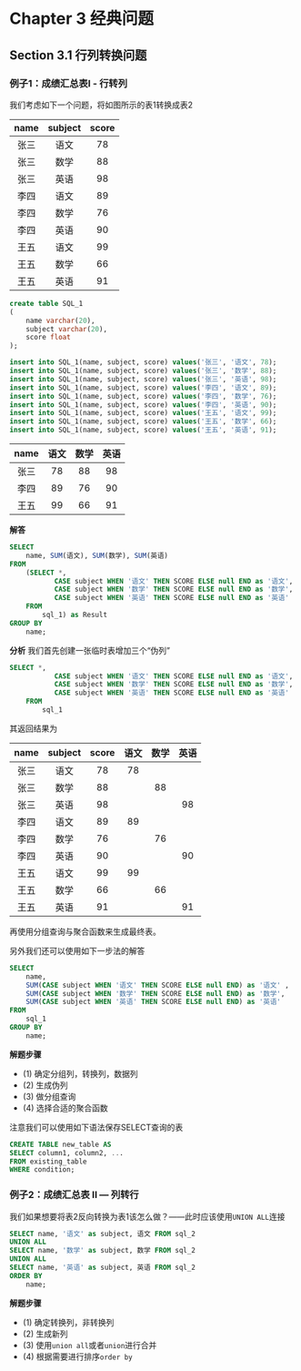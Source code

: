 Chapter 3 经典问题
=============
## Section 3.1 行列转换问题
### 例子1：成绩汇总表I - 行转列
我们考虑如下一个问题，将如图所示的表1转换成表2

| name | subject |  score |
| :---: | :---: | :---: |
| 张三| 语文 |   78 |
| 张三 | 数学 |   88 |
| 张三 | 英语 |   98 |
| 李四 | 语文 |   89 |
| 李四 | 数学 |   76 |
| 李四 | 英语 |   90 |
| 王五 | 语文 |   99 |
| 王五 | 数学 |   66 |
| 王五 | 英语 |   91 |

```sql
create table SQL_1
(
    name varchar(20),
    subject varchar(20),
    score float
);
```

```sql
insert into SQL_1(name, subject, score) values('张三', '语文', 78);
insert into SQL_1(name, subject, score) values('张三', '数学', 88);
insert into SQL_1(name, subject, score) values('张三', '英语', 98);
insert into SQL_1(name, subject, score) values('李四', '语文', 89);
insert into SQL_1(name, subject, score) values('李四', '数学', 76);
insert into SQL_1(name, subject, score) values('李四', '英语', 90);
insert into SQL_1(name, subject, score) values('王五', '语文', 99);
insert into SQL_1(name, subject, score) values('王五', '数学', 66);
insert into SQL_1(name, subject, score) values('王五', '英语', 91);
```

| name| 语文 | 数学 | 英语 |
| :---: | :---: | :---: | :---: |
| 张三| 78 | 88 | 98 |
| 李四 | 89 | 76 | 90 |
| 王五 | 99 | 66 | 91 |

**解答**

```sql
SELECT
    name, SUM(语文), SUM(数学), SUM(英语)
FROM
    (SELECT *,
           CASE subject WHEN '语文' THEN SCORE ELSE null END as '语文',
           CASE subject WHEN '数学' THEN SCORE ELSE null END as '数学',
           CASE subject WHEN '英语' THEN SCORE ELSE null END as '英语'
    FROM
        sql_1) as Result
GROUP BY
    name;
```

**分析**
我们首先创建一张临时表增加三个“伪列”
```sql
SELECT *,
           CASE subject WHEN '语文' THEN SCORE ELSE null END as '语文',
           CASE subject WHEN '数学' THEN SCORE ELSE null END as '数学',
           CASE subject WHEN '英语' THEN SCORE ELSE null END as '英语'
    FROM
        sql_1
```
其返回结果为

|name|subject|score|语文|数学|英语|
| :---: | :---: | :---: | :---: |:---: | :---: | 
|张三| 语文 | 78 | 78 | <null> | <null> | 
| 张三 | 数学 | 88 | <null> | 88 | <null> |  
| 张三 | 英语 | 98 | <null> | <null> | 98 |  
| 李四 | 语文 | 89 | 89 | <null> | <null> |  
| 李四 | 数学 | 76 | <null> | 76 | <null> |  
| 李四 | 英语 | 90 | <null> | <null> | 90 |  
| 王五 | 语文 | 99 | 99 | <null> | <null> |  
| 王五 | 数学 | 66 | <null> | 66 | <null> 
| 王五 | 英语 | 91 | <null> | <null> | 91 |  

再使用分组查询与聚合函数来生成最终表。

另外我们还可以使用如下一步法的解答
```sql
SELECT
    name,
    SUM(CASE subject WHEN '语文' THEN SCORE ELSE null END) as '语文' ,
    SUM(CASE subject WHEN '数学' THEN SCORE ELSE null END) as '数学',
    SUM(CASE subject WHEN '英语' THEN SCORE ELSE null END) as '英语'
FROM
    sql_1
GROUP BY
    name;
```

**解题步骤**
- (1) 确定分组列，转换列，数据列
- (2) 生成伪列
- (3) 做分组查询
- (4) 选择合适的聚合函数


注意我们可以使用如下语法保存SELECT查询的表
```sql
CREATE TABLE new_table AS
SELECT column1, column2, ...
FROM existing_table
WHERE condition;
```


### 例子2：成绩汇总表 II — 列转行
我们如果想要将表2反向转换为表1该怎么做？——此时应该使用`UNION ALL`连接

```sql
SELECT name, '语文' as subject, 语文 FROM sql_2
UNION ALL
SELECT name, '数学' as subject, 数学 FROM sql_2
UNION ALL
SELECT name, '英语' as subject, 英语 FROM sql_2
ORDER BY
    name;
```

**解题步骤**
- (1) 确定转换列，非转换列
- (2) 生成新列
- (3) 使用`union all`或者`union`进行合并
- (4) 根据需要进行排序`order by`
